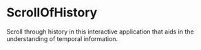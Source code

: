 # ScrollOfHistory
Scroll through history in this interactive application that aids in the understanding of temporal information.
